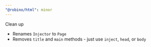 ```yaml
---
"@robino/html": minor
---
```


Clean up

- Renames `Injector` to `Page`
- Removes `title` and `main` methods - just use `inject`, `head`, or `body`
